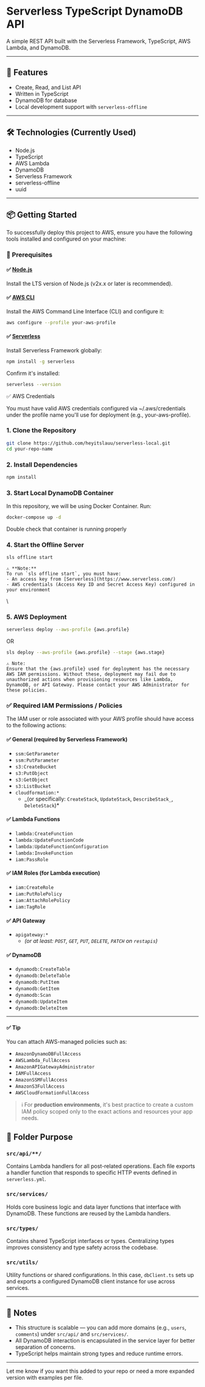 # Serverless TypeScript DynamoDB API

A simple REST API built with the Serverless Framework, TypeScript, AWS Lambda, and DynamoDB.

---

## 🚀 Features

- Create, Read, and List API
- Written in TypeScript
- DynamoDB for database
- Local development support with `serverless-offline`

---

## 🛠️ Technologies (Currently Used)

- Node.js
- TypeScript
- AWS Lambda
- DynamoDB
- Serverless Framework
- serverless-offline
- uuid

---

## 📦 Getting Started

To successfully deploy this project to AWS, ensure you have the following tools installed and configured on your machine:

### 🔧 Prerequisites

#### ✅ [Node.js](https://nodejs.org/)

Install the LTS version of Node.js (v2x.x or later is recommended).

#### ✅ [AWS CLI](https://docs.aws.amazon.com/cli/latest/userguide/getting-started-install.html)

Install the AWS Command Line Interface (CLI) and configure it:

```bash
aws configure --profile your-aws-profile
```

#### ✅ [Serverless](https://www.serverless.com/framework/docs/getting-started/)

Install Serverless Framework globally:

```bash
npm install -g serverless
```

Confirm it's installed:

```bash
serverless --version
```

✅ AWS Credentials

You must have valid AWS credentials configured via ~/.aws/credentials under the profile name you'll use for deployment (e.g., your-aws-profile).

### 1. Clone the Repository

```bash
git clone https://github.com/heyitslauu/serverless-local.git
cd your-repo-name
```

### 2. Install Dependencies

```bash
npm install
```

### 3. Start Local DynamoDB Container

In this repository, we will be using Docker Container. Run:

```bash
docker-compose up -d
```

Double check that container is running properly

### 4. Start the Offline Server

```bash
sls offline start
```

```
⚠️ **Note:**
To run `sls offline start`, you must have:
- An access key from [Serverless](https://www.serverless.com/)
- AWS credentials (Access Key ID and Secret Access Key) configured in your environment
```

\

### 5. AWS Deployment

```bash
serverless deploy --aws-profile {aws.profile}
```

OR

```bash
sls deploy --aws-profile {aws.profile} --stage {aws.stage}
```

```
⚠️ Note:
Ensure that the {aws.profile} used for deployment has the necessary AWS IAM permissions. Without these, deployment may fail due to unauthorized actions when provisioning resources like Lambda, DynamoDB, or API Gateway. Please contact your AWS Administrator for these policies.
```

### ✅ Required IAM Permissions / Policies

The IAM user or role associated with your AWS profile should have access to the following actions:

#### ✅ General (required by Serverless Framework)

- `ssm:GetParameter`
- `ssm:PutParameter`
- `s3:CreateBucket`
- `s3:PutObject`
- `s3:GetObject`
- `s3:ListBucket`
- `cloudformation:*`
  - _(or specifically: `CreateStack`, `UpdateStack`, `DescribeStack_`, `DeleteStack`)\*

#### ✅ Lambda Functions

- `lambda:CreateFunction`
- `lambda:UpdateFunctionCode`
- `lambda:UpdateFunctionConfiguration`
- `lambda:InvokeFunction`
- `iam:PassRole`

#### ✅ IAM Roles (for Lambda execution)

- `iam:CreateRole`
- `iam:PutRolePolicy`
- `iam:AttachRolePolicy`
- `iam:TagRole`

#### ✅ API Gateway

- `apigateway:*`
  - _(or at least: `POST`, `GET`, `PUT`, `DELETE`, `PATCH` on `restapis`)_

#### ✅ DynamoDB

- `dynamodb:CreateTable`
- `dynamodb:DeleteTable`
- `dynamodb:PutItem`
- `dynamodb:GetItem`
- `dynamodb:Scan`
- `dynamodb:UpdateItem`
- `dynamodb:DeleteItem`

---

#### ✅ Tip

You can attach AWS-managed policies such as:

- `AmazonDynamoDBFullAccess`
- `AWSLambda_FullAccess`
- `AmazonAPIGatewayAdministrator`
- `IAMFullAccess`
- `AmazonSSMFullAccess`
- `AmazonS3FullAccess`
- `AWSCloudFormationFullAccess`

> ℹ️ For **production environments**, it's best practice to create a custom IAM policy scoped only to the exact actions and resources your app needs.

## 🧱 Folder Purpose

### `src/api/**/`

Contains Lambda handlers for all post-related operations. Each file exports a handler function that responds to specific HTTP events defined in `serverless.yml`.

### `src/services/`

Holds core business logic and data layer functions that interface with DynamoDB. These functions are reused by the Lambda handlers.

### `src/types/`

Contains shared TypeScript interfaces or types. Centralizing types improves consistency and type safety across the codebase.

### `src/utils/`

Utility functions or shared configurations. In this case, `dbClient.ts` sets up and exports a configured DynamoDB client instance for use across services.

---

## 📘 Notes

- This structure is scalable — you can add more domains (e.g., `users`, `comments`) under `src/api/` and `src/services/`.
- All DynamoDB interaction is encapsulated in the service layer for better separation of concerns.
- TypeScript helps maintain strong types and reduce runtime errors.

---

Let me know if you want this added to your repo or need a more expanded version with examples per file.
